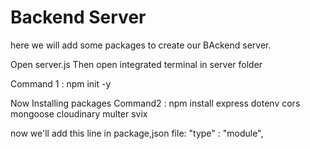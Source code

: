 # Backend Server

here we will add some packages to create our BAckend server.

Open server.js
Then open integrated terminal in server folder

Command 1 :  npm init -y


 Now  Installing packages 
Command2 : npm install express dotenv cors mongoose cloudinary multer svix

now we'll add this line in package,json file:  "type" : "module", 


